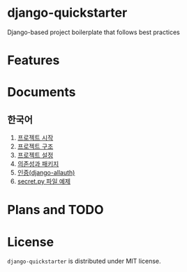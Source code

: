 # django-quickstarter
Django-based project boilerplate that follows best practices

# Features

# Documents
## 한국어
1. [프로젝트 시작](docs/ko/01_start_project.md)
2. [프로젝트 구조](docs/ko/02_structure.md)
3. [프로젝트 설정](docs/ko/03_settings.md)
4. [의존성과 패키지](docs/ko/04_dependencies.md)
5. [인증(django-allauth)](docs/ko/05_allauth.md)
6. [secret.py 파일 예제](docs/ko/06_secret.md)

# Plans and TODO

# License
`django-quickstarter` is distributed under MIT license.
